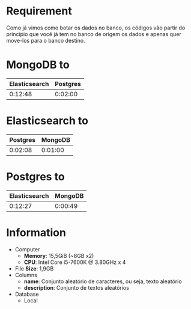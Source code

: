 # Requirement
Como já vimos como botar os dados no banco, os códigos vão partir do princípio que você já tem no banco de origem os dados e apenas quer move-los para o banco destino.   

# MongoDB to
| Elasticsearch | Postgres |
| ------------- | -------- |
| 0:12:48       | 0:02:00  |

# Elasticsearch to
| Postgres | MongoDB |
| -------- | ------- |
| 0:02:08  | 0:01:00 |

# Postgres to
| Elasticsearch | MongoDB |
| ------------- | ------- |
| 0:12:27       | 0:00:49 |

# Information
* Computer
  * **Memory**: 15,5GiB (~8GB x2)  
  * **CPU**: Intel Core i5-7600K @ 3.80GHz x 4  
* File
  **Size**: 1,9GB  
* Columns
  * **name**: Conjunto aleatório de caracteres, ou seja, texto aleatório  
  * **description**: Conjunto de textos aleatórios  
* Database
  * Local